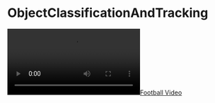 # ObjectClassificationAndTracking



[![Football Video](https://github.com/Girish16/ObjectClassificationAndTracking/blob/main/FootBall.mp4)](https://github.com/Girish16/ObjectClassificationAndTracking/blob/main/FootBall.mp4)
